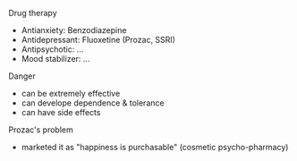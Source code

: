
Drug therapy
- Antianxiety:      Benzodiazepine
- Antidepressant:   Fluoxetine (Prozac, SSRI)
- Antipsychotic:    ...
- Mood stabilizer:  ...

Danger
- can be extremely effective
- can develope dependence & tolerance
- can have side effects

Prozac's problem
- marketed it as "happiness is purchasable"
  (cosmetic psycho-pharmacy)